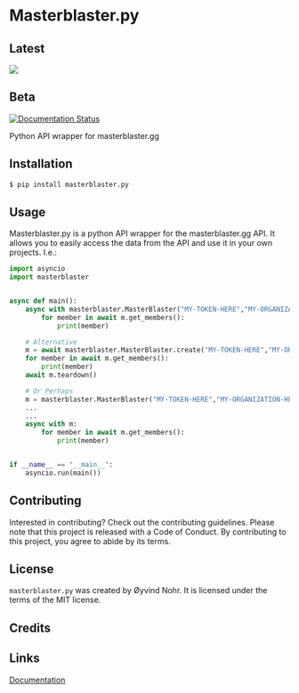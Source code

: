# Masterblaster.py
## Latest
[![](https://readthedocs.org/projects/masterblasterpy/badge/?version=latest)](https://masterblasterpy.readthedocs.io/en/latest/?badge=latest)
## Beta
[![Documentation Status](https://readthedocs.org/projects/masterblasterpy/badge/?version=beta)](https://masterblasterpy.readthedocs.io/en/beta/?badge=beta)

Python API wrapper for masterblaster.gg
## Installation

```bash
$ pip install masterblaster.py
```

## Usage

Masterblaster.py is a python API wrapper for the masterblaster.gg API. It allows you to easily access the data from the API and use it in your own projects.
I.e.:

```python
import asyncio
import masterblaster


async def main():
    async with masterblaster.MasterBlaster("MY-TOKEN-HERE","MY-ORGANIZATION-HERE") as m:
        for member in await m.get_members():
            print(member)

    # Alternative
    m = await masterblaster.MasterBlaster.create("MY-TOKEN-HERE","MY-ORGANIZATION-HERE")
    for member in await m.get_members():
        print(member)
    await m.teardown()

    # Or Perhaps
    m = masterblaster.MasterBlaster("MY-TOKEN-HERE","MY-ORGANIZATION-HERE")
    ...
    ...
    async with m:
        for member in await m.get_members():
            print(member)


if __name__ == "__main__":
    asyncio.run(main())
```

## Contributing

Interested in contributing? Check out the contributing guidelines. 
Please note that this project is released with a Code of Conduct. 
By contributing to this project, you agree to abide by its terms.

## License

`masterblaster.py` was created by Øyvind Nohr. It is licensed under the terms
of the MIT license.

## Credits

## Links
[Documentation](https://masterblasterpy.readthedocs.io/en/latest/)
